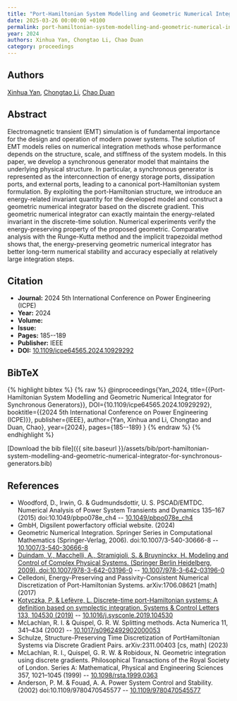 ```yaml
---
title: "Port-Hamiltonian System Modelling and Geometric Numerical Integrator for Synchronous Generators"
date: 2025-03-26 00:00:00 +0100
permalink: port-hamiltonian-system-modelling-and-geometric-numerical-integrator-for-synchronous-generators
year: 2024
authors: Xinhua Yan, Chongtao Li, Chao Duan
category: proceedings
---
```

 
## Authors
[Xinhua Yan](authors/xinhua-yan), [Chongtao Li](authors/chongtao-li), [Chao Duan](authors/chao-duan)
 
## Abstract
Electromagnetic transient (EMT) simulation is of fundamental importance for the design and operation of modern power systems. The solution of EMT models relies on numerical integration methods whose performance depends on the structure, scale, and stiffness of the system models. In this paper, we develop a synchronous generator model that maintains the underlying physical structure. In particular, a synchronous generator is represented as the interconnection of energy storage ports, dissipation ports, and external ports, leading to a canonical port-Hamiltonian system formulation. By exploiting the port-Hamiltonian structure, we introduce an energy-related invariant quantity for the developed model and construct a geometric numerical integrator based on the discrete gradient. This geometric numerical integrator can exactly maintain the energy-related invariant in the discrete-time solution. Numerical experiments verify the energy-preserving property of the proposed geometric. Comparative analysis with the Runge-Kutta method and the implicit trapezoidal method shows that, the energy-preserving geometric numerical integrator has better long-term numerical stability and accuracy especially at relatively large integration steps.
 
## Citation
- **Journal:** 2024 5th International Conference on Power Engineering (ICPE)
- **Year:** 2024
- **Volume:** 
- **Issue:** 
- **Pages:** 185--189
- **Publisher:** IEEE
- **DOI:** [10.1109/icpe64565.2024.10929292](https://doi.org/10.1109/icpe64565.2024.10929292)
 
## BibTeX
{% highlight bibtex %}
{% raw %}
@inproceedings{Yan_2024,
  title={{Port-Hamiltonian System Modelling and Geometric Numerical Integrator for Synchronous Generators}},
  DOI={10.1109/icpe64565.2024.10929292},
  booktitle={{2024 5th International Conference on Power Engineering (ICPE)}},
  publisher={IEEE},
  author={Yan, Xinhua and Li, Chongtao and Duan, Chao},
  year={2024},
  pages={185--189}
}
{% endraw %}
{% endhighlight %}
 
[Download the bib file]({{ site.baseurl }}/assets/bib/port-hamiltonian-system-modelling-and-geometric-numerical-integrator-for-synchronous-generators.bib)
 
## References
- Woodford, D., Irwin, G. & Gudmundsdottir, U. S. PSCAD/EMTDC. Numerical Analysis of Power System Transients and Dynamics 135–167 (2015) doi:10.1049/pbpo078e_ch4 -- [10.1049/pbpo078e_ch4](https://doi.org/10.1049/pbpo078e_ch4)
- GmbH, Digsilent powerfactory official website. (2024)
- Geometric Numerical Integration. Springer Series in Computational Mathematics (Springer-Verlag, 2006). doi:10.1007/3-540-30666-8 -- [10.1007/3-540-30666-8](https://doi.org/10.1007/3-540-30666-8)
- [Duindam, V., Macchelli, A., Stramigioli, S. & Bruyninckx, H. Modeling and Control of Complex Physical Systems. (Springer Berlin Heidelberg, 2009). doi:10.1007/978-3-642-03196-0](modeling-and-control-of-complex-physical-systems) -- [10.1007/978-3-642-03196-0](https://doi.org/10.1007/978-3-642-03196-0)
- Celledoni, Energy-Preserving and Passivity-Consistent Numerical Discretization of Port-Hamiltonian Systems. arXiv:1706.08621 [math] (2017)
- [Kotyczka, P. & Lefèvre, L. Discrete-time port-Hamiltonian systems: A definition based on symplectic integration. Systems &amp; Control Letters 133, 104530 (2019)](discrete-time-port-hamiltonian-systems-a-definition-based-on-symplectic-integration) -- [10.1016/j.sysconle.2019.104530](https://doi.org/10.1016/j.sysconle.2019.104530)
- McLachlan, R. I. & Quispel, G. R. W. Splitting methods. Acta Numerica 11, 341–434 (2002) -- [10.1017/s0962492902000053](https://doi.org/10.1017/s0962492902000053)
- Schulze, Structure-Preserving Time Discretization of PortHamiltonian Systems via Discrete Gradient Pairs. arXiv:2311.00403 [cs, math] (2023)
- McLachlan, R. I., Quispel, G. R. W. & Robidoux, N. Geometric integration using discrete gradients. Philosophical Transactions of the Royal Society of London. Series A: Mathematical, Physical and Engineering Sciences 357, 1021–1045 (1999) -- [10.1098/rsta.1999.0363](https://doi.org/10.1098/rsta.1999.0363)
- Anderson, P. M. & Fouad, A. A. Power System Control and Stability. (2002) doi:10.1109/9780470545577 -- [10.1109/9780470545577](https://doi.org/10.1109/9780470545577)

